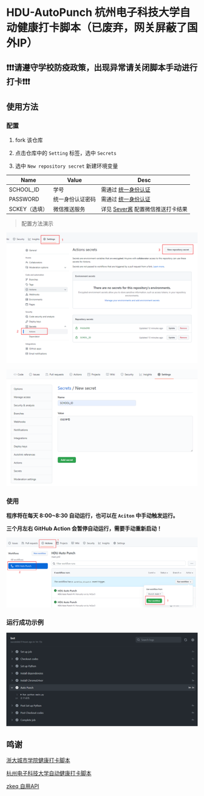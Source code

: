 # HDU-AutoPunch 杭州电子科技大学自动健康打卡脚本（已废弃，网关屏蔽了国外IP）

## ❗❗❗请遵守学校防疫政策，出现异常请关闭脚本手动进行打卡❗❗❗

## 使用方法

### 配置

1. fork 该仓库

2. 点击仓库中的 `Setting` 标签，选中 `Secrets`

3. 选中 `New repository secret` 新建环境变量

| Name          | Value            | Desc                                                       |
| ------------- | ---------------- | ---------------------------------------------------------- |
| SCHOOL_ID     | 学号             | 需通过 [统一身份认证](https://cas.hdu.edu.cn/cas/login)    |
| PASSWORD      | 统一身份认证密码 | 需通过 [统一身份认证](https://cas.hdu.edu.cn/cas/login)    |
| SCKEY（选填） | 微信推送服务     | 详见 [Sever酱](https://sct.ftqq.com/) 配置微信推送打卡结果 |

> 配置方法演示

![](./assets/create_secret.png)

![](./assets/new.png)

### 使用

**程序将在每天 8:00~8:30 自动运行，也可以在 `Aciton` 中手动触发运行。**

**三个月左右 GitHub Action 会暂停自动运行，需要手动重新启动！**

![](./assets/run.png)

### 运行成功示例
![](./assets/success.png)

## 鸣谢

[浙大城市学院健康打卡脚本](https://github.com/chansyawn/zucc-auto-check)

[杭州电子科技大学自动健康打卡脚本](https://github.com/Eanya-Tonic/HDU-Health_checkin)

[zkeq 自用API](https://github.com/zkeq/icodeq-api)

